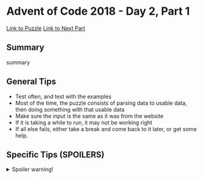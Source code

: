 # Advent of Code 2018 - Day 2, Part 1

[Link to Puzzle](https://adventofcode.com/2018/day/2)
[Link to Next Part](https://github.com/CodingAP/unofficial-aoc-syllabus/blob/main/years/2018/day2/part2.md)

## Summary
summary

## General Tips
- Test often, and test with the examples
- Most of the time, the puzzle consists of parsing data to usable data, then doing something with that usable data
- Make sure the input is the same as it was from the website
- If it is taking a while to run, it may not be working right
- If all else fails, either take a break and come back to it later, or get some help.

## Specific Tips (SPOILERS)
<details> <summary>Spoiler warning!</summary>

specific tips

</details>